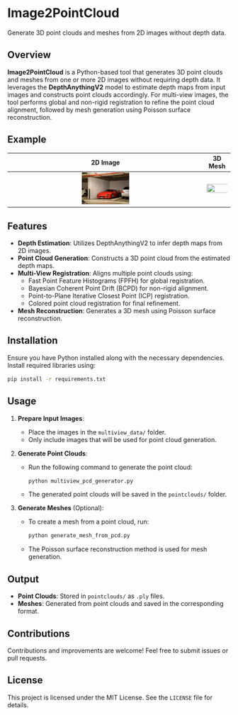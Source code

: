 # Image2PointCloud
Generate 3D point clouds and meshes from 2D images without depth data.

## Overview
**Image2PointCloud** is a Python-based tool that generates 3D point clouds and meshes from one or more 2D images without requiring depth data. It leverages the **DepthAnythingV2** model to estimate depth maps from input images and constructs point clouds accordingly. For multi-view images, the tool performs global and non-rigid registration to refine the point cloud alignment, followed by mesh generation using Poisson surface reconstruction.

## Example
**2D Image**               |  **3D Mesh**
:-------------------------:|:-------------------------:
<img src="https://github.com/adityapatel149/Image2PointCloud/blob/main/data/test%20(15).jpg" width=25% height=25%>  |  <img src="https://github.com/adityapatel149/Image2PointCloud/blob/main/test.gif" width=200% height=200%/>

## Features
- **Depth Estimation**: Utilizes DepthAnythingV2 to infer depth maps from 2D images.
- **Point Cloud Generation**: Constructs a 3D point cloud from the estimated depth maps.
- **Multi-View Registration**: Aligns multiple point clouds using:
  - Fast Point Feature Histograms (FPFH) for global registration.
  - Bayesian Coherent Point Drift (BCPD) for non-rigid alignment.
  - Point-to-Plane Iterative Closest Point (ICP) registration.
  - Colored point cloud registration for final refinement.
- **Mesh Reconstruction**: Generates a 3D mesh using Poisson surface reconstruction.

## Installation
Ensure you have Python installed along with the necessary dependencies. Install required libraries using:

```bash
pip install -r requirements.txt
```

## Usage
1. **Prepare Input Images**:
   - Place the images in the `multiview_data/` folder.
   - Only include images that will be used for point cloud generation.

2. **Generate Point Clouds**:
   - Run the following command to generate the point cloud:
     ```bash
     python multiview_pcd_generator.py
     ```
   - The generated point clouds will be saved in the `pointclouds/` folder.

3. **Generate Meshes** (Optional):
   - To create a mesh from a point cloud, run:
     ```bash
     python generate_mesh_from_pcd.py
     ```
   - The Poisson surface reconstruction method is used for mesh generation.

## Output
- **Point Clouds**: Stored in `pointclouds/` as `.ply` files.
- **Meshes**: Generated from point clouds and saved in the corresponding format.

## Contributions
Contributions and improvements are welcome! Feel free to submit issues or pull requests.

## License
This project is licensed under the MIT License. See the `LICENSE` file for details.


